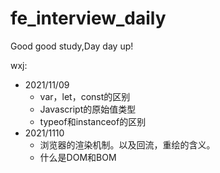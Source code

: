 # fe_interview_daily
Good good study,Day day up!

wxj:
- 2021/11/09
  - var，let，const的区别
  - Javascript的原始值类型
  - typeof和instanceof的区别
- 2021/1110
  - 浏览器的渲染机制。以及回流，重绘的含义。
  - 什么是DOM和BOM